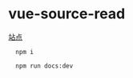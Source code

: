 # vue-source-read

[站点](https://zhahasy.github.io/vue-source-read/)

```
  npm i
```

```
  npm run docs:dev
```
